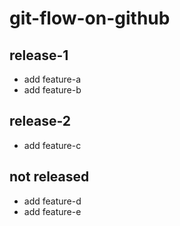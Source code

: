 # git-flow-on-github

## release-1

- add feature-a
- add feature-b

## release-2

- add feature-c

## not released

- add feature-d
- add feature-e
